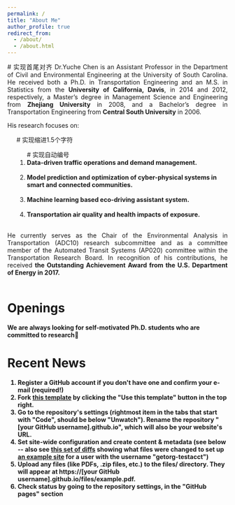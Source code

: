 ```yaml
---
permalink: /
title: "About Me"
author_profile: true
redirect_from: 
  - /about/
  - /about.html
---
```

<div style="text-align: justify"> # 实现首尾对齐
Dr.Yuche Chen is an Assistant Professor in the Department of Civil and Environmental Engineering at the University of South Carolina. He received both a Ph.D. in Transportation Engineering and an M.S. in Statistics from the <b>University of California, Davis</b>, in 2014 and 2012, respectively, a Master’s degree in Management Science and Engineering from <b>Zhejiang University</b> in 2008, and a Bachelor’s degree in Transportation Engineering from <b>Central South University</b> in 2006.<br>
</div>

His research focuses on: <br>
<div style="padding-left: 1.5em;">  # 实现缩进1.5个字符
  <ol>  # 实现自动编号
    <li><b>Data-driven traffic operations and demand management.</b></li><br>
    <li><b>Model prediction and optimization of cyber-physical systems in smart and connected communities.</b></li><br>
    <li><b>Machine learning based eco-driving assistant system.</b></li><br>
    <li><b>Transportation air quality and health impacts of exposure.</b></li><br>
  </ol>
</div>
<div style="text-align: justify">
He currently serves as the Chair of the Environmental Analysis in Transportation (ADC10) research subcommittee and as a committee member of the Automated Transit Systems (AP020) committee within the Transportation Research Board. In recognition of his contributions, he received <b>the Outstanding Achievement Award from the U.S. Department of Energy in 2017.
</div><br>

Openings
======
We are always looking for self-motivated Ph.D. students who are committed to research🎉

Recent News
======
1. Register a GitHub account if you don't have one and confirm your e-mail (required!)
1. Fork [this template](https://github.com/academicpages/academicpages.github.io) by clicking the "Use this template" button in the top right. 
1. Go to the repository's settings (rightmost item in the tabs that start with "Code", should be below "Unwatch"). Rename the repository "[your GitHub username].github.io", which will also be your website's URL.
1. Set site-wide configuration and create content & metadata (see below -- also see [this set of diffs](http://archive.is/3TPas) showing what files were changed to set up [an example site](https://getorg-testacct.github.io) for a user with the username "getorg-testacct")
1. Upload any files (like PDFs, .zip files, etc.) to the files/ directory. They will appear at https://[your GitHub username].github.io/files/example.pdf.  
1. Check status by going to the repository settings, in the "GitHub pages" section
